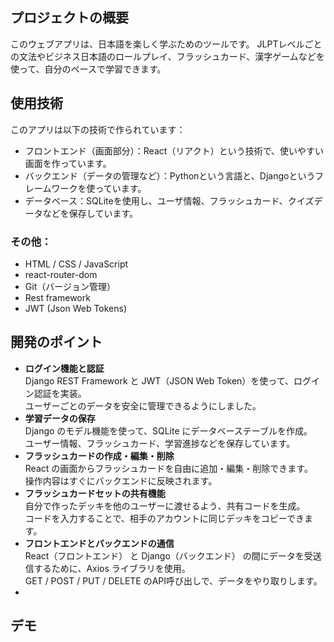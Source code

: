 ## プロジェクトの概要
このウェブアプリは、日本語を楽しく学ぶためのツールです。
JLPTレベルごとの文法やビジネス日本語のロールプレイ、フラッシュカード、漢字ゲームなどを使って、自分のペースで学習できます。

## 使用技術
このアプリは以下の技術で作られています：
- フロントエンド（画面部分）：React（リアクト）という技術で、使いやすい画面を作っています。
- バックエンド（データの管理など）：Pythonという言語と、Djangoというフレームワークを使っています。
- データベース：SQLiteを使用し、ユーザ情報、フラッシュカード、クイズデータなどを保存しています。
### その他：
- HTML / CSS / JavaScript
- react-router-dom
- Git（バージョン管理）
- Rest framework
- JWT (Json Web Tokens)

## 開発のポイント
- **ログイン機能と認証**
<br>Django REST Framework と JWT（JSON Web Token）を使って、ログイン認証を実装。
<br>ユーザーごとのデータを安全に管理できるようにしました。
- **学習データの保存**
<br>Django のモデル機能を使って、SQLite にデータベーステーブルを作成。
<br>ユーザー情報、フラッシュカード、学習進捗などを保存しています。
- **フラッシュカードの作成・編集・削除**
　<br>React の画面からフラッシュカードを自由に追加・編集・削除できます。
<br>操作内容はすぐにバックエンドに反映されます。
- **フラッシュカードセットの共有機能**
<br>自分で作ったデッキを他のユーザーに渡せるよう、共有コードを生成。
<br>コードを入力することで、相手のアカウントに同じデッキをコピーできます。
- **フロントエンドとバックエンドの通信**
<br>React（フロントエンド） と Django（バックエンド） の間にデータを受送信するために、Axios ライブラリを使用。
<br>GET / POST / PUT / DELETE のAPI呼び出しで、データをやり取りします。
- 

## デモ

